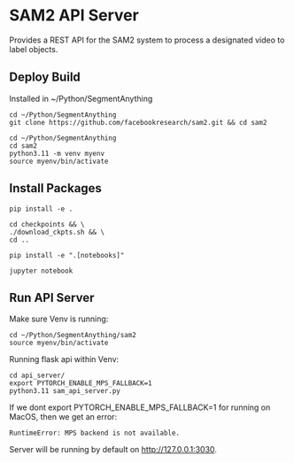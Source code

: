 # SAM2 API Server

Provides a REST API for the SAM2 system to process a designated video to label objects.


## Deploy Build

Installed in
~/Python/SegmentAnything


```
cd ~/Python/SegmentAnything
git clone https://github.com/facebookresearch/sam2.git && cd sam2
```

```
cd ~/Python/SegmentAnything
cd sam2
python3.11 -m venv myenv
source myenv/bin/activate
```


## Install Packages

```
pip install -e .
```

```
cd checkpoints && \
./download_ckpts.sh && \
cd ..
```

```
pip install -e ".[notebooks]"
```

```
jupyter notebook
```



## Run API Server

Make sure Venv is running:
```
cd ~/Python/SegmentAnything/sam2
source myenv/bin/activate
```

Running flask api within Venv:

```
cd api_server/
export PYTORCH_ENABLE_MPS_FALLBACK=1
python3.11 sam_api_server.py
```

If we dont export PYTORCH_ENABLE_MPS_FALLBACK=1 for running on MacOS, then we get an error:
```
RuntimeError: MPS backend is not available.
```

Server will be running by default on http://127.0.0.1:3030.
